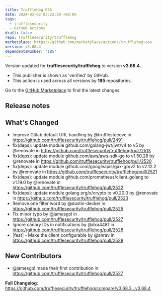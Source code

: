 ```yaml
---
title: TruffleHog OSS
date: 2024-03-02 03:23:30 +00:00
tags:
  - trufflesecurity
  - GitHub Actions
draft: false
repo: trufflesecurity/trufflehog
marketplace: https://github.com/marketplace/actions/trufflehog-oss
version: v3.68.4
dependentsNumber: "185"
---
```



Version updated for **trufflesecurity/trufflehog** to version **v3.68.4**.
- This publisher is shown as 'verified' by GitHub.
- This action is used across all versions by **185** repositories.

Go to the [GitHub Marketplace](https://github.com/marketplace/actions/trufflehog-oss) to find the latest changes.

## Release notes

## What's Changed
* Improve Gitlab default URL handling by @trufflesteeeve in https://github.com/trufflesecurity/trufflehog/pull/2491
* fix(deps): update module github.com/golang-jwt/jwt/v4 to v5 by @renovate in https://github.com/trufflesecurity/trufflehog/pull/2513
* fix(deps): update module github.com/aws/aws-sdk-go to v1.50.28 by @renovate in https://github.com/trufflesecurity/trufflehog/pull/2520
* fix(deps): update module github.com/googleapis/gax-go/v2 to v2.12.2 by @renovate in https://github.com/trufflesecurity/trufflehog/pull/2521
* fix(deps): update module github.com/prometheus/client_golang to v1.19.0 by @renovate in https://github.com/trufflesecurity/trufflehog/pull/2522
* fix(deps): update module golang.org/x/crypto to v0.20.0 by @renovate in https://github.com/trufflesecurity/trufflehog/pull/2523
* Remove one filter word by @dustin-decker in https://github.com/trufflesecurity/trufflehog/pull/2525
* Fix minor typo by @jamesgol in https://github.com/trufflesecurity/trufflehog/pull/2527
* Ignore canary IDs in notifications by @dxa4481 in https://github.com/trufflesecurity/trufflehog/pull/2526
* [feat] - Make the client configurable by @ahrav in https://github.com/trufflesecurity/trufflehog/pull/2528

## New Contributors
* @jamesgol made their first contribution in https://github.com/trufflesecurity/trufflehog/pull/2527

**Full Changelog**: https://github.com/trufflesecurity/trufflehog/compare/v3.68.3...v3.68.4
